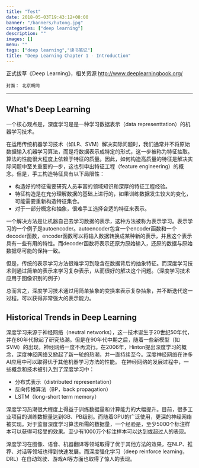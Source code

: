 ```yaml
---
title: "Test"
date: 2018-05-03T19:43:12+08:00
banner: "/banners/hutong.jpg"
categories: ["deep learning"]
description: ""
images: []
menu: ""
tags: ["deep learning","读书笔记"]
title: "Deep Learning Chapter 1 - Introduction"
---
```


正式拔草《Deep Learning》，相关资源 http://www.deeplearningbook.org/

`封面： 北京胡同`

<!--more-->

---

## What's Deep Learning
一个核心观点是，深度学习是是一种学习数据表示（data representtation）的机器学习技术。

在运用传统机器学习技术（如LR、SVM）解决实际问题时，我们通常并不将原始数据输入机器学习算法，而是将数据表示成特定的形式，这一步被称为特征抽取。算法的性能很大程度上依赖于特征的质量。因此，如何构造高质量的特征是解决实际问题中至关重要的一步，这也引申出特征工程（feature engineering）的概念。但是，手工构造特征具有以下局限性：

* 构造好的特征需要研究人员丰富的领域知识和深厚的特征工程经验。
* 特征构造是在充分理解数据的基础上进行的，如果训练数据发生较大的变化，可能需要重新构造特征集合。
* 对于一部分概念和抽象，很难手工选择合适的特征来表示。
	
一个解决方法是让机器自己去学习数据的表示，这种方法被称为表示学习。表示学习的一个例子是autoencoder。autoencoder包含一个encoder函数和一个decoder函数，encoder函数可以将输入数据转换成某种新的表示，并且这个表示具有一些有用的特性。而decoder函数将表示还原为原始输入，还原的数据与原始数据尽可能的保持一致。

但是，传统的表示学习方法很难学习到隐含在数据背后的抽象特征。而深度学习技术则通过简单的表示来学习复杂表示，从而很好的解决这个问题。（深度学习技术应用于图像识别的例子）

总而言之，深度学习技术通过用简单抽象的变换来表示复杂抽象，并不断迭代这一过程，可以获得非常强大的表示能力。

## Historical Trends in Deep Learning

深度学习来源于神经网络（neutral networks），这一技术诞生于20世纪50年代，并在80年代掀起了研究热潮。但是在90年代中期之后，随着一些新模型（如SVM）的出现，神经网络一度不再流行。在2006年，Hinton提出深度学习的概念，深度神经网络又掀起了新一轮的热潮，并一直持续至今。深度神经网络在许多AI应用中可以取得优于其他机器学习方法的性能。
在神经网络的发展过程中，一些概念和技术被引入到了深度学习中：

* 分布式表示（distributed representation）
* 反向传播算法（BP，back propagation）
* LSTM（long-short term memory）

深度学习热潮很大程度上得益于训练数据量和计算能力的大幅提升。目前，很多工业项目的训练数据量达到GB、PB级别。而随着GPU的广泛使用，更深的神经网络被实现。对于监督深度学习算法所需的数据量，一个经验是，至少5000个标注样本可以获得可接受的效果。至少有1000万个标注样本可以达到或超过人的表现。

深度学习在图像、语音、机器翻译等领域取得了优于其他方法的效果，在NLP、推荐、对话等领域也得到快速发展。而深度强化学习（deep reinforce learning，DRL）在自动驾驶、游戏AI等方面也取得了惊人的表现。